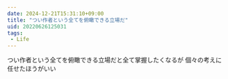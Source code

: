 ```yaml
---
date: 2024-12-21T15:31:10+09:00
title: "つい作者という全てを俯瞰できる立場だ"
uid: 20220626125031
tags:
 - Life
---
```


つい作者という全てを俯瞰できる立場だと全て掌握したくなるが
個々の考えに任せたほうがいい